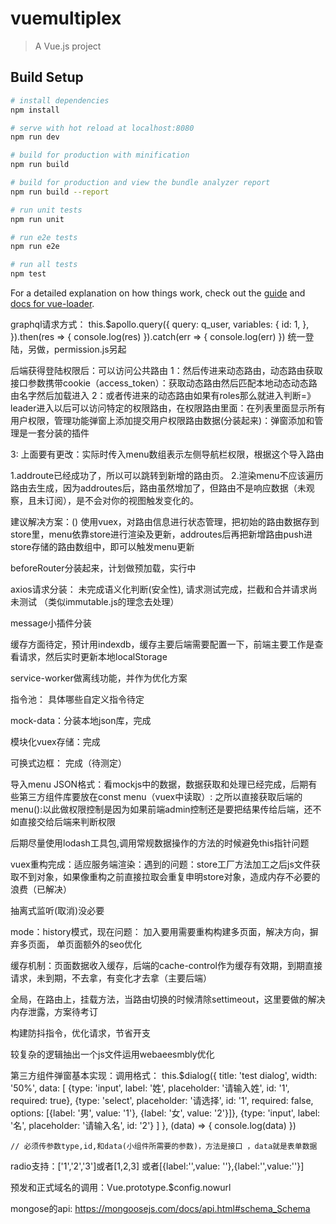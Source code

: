 # vuemultiplex

> A Vue.js project

## Build Setup

``` bash
# install dependencies
npm install

# serve with hot reload at localhost:8080
npm run dev

# build for production with minification
npm run build

# build for production and view the bundle analyzer report
npm run build --report

# run unit tests
npm run unit

# run e2e tests
npm run e2e

# run all tests
npm test
```

For a detailed explanation on how things work, check out the [guide](http://vuejs-templates.github.io/webpack/) and [docs for vue-loader](http://vuejs.github.io/vue-loader).


graphql请求方式：
this.$apollo.query({
query: q_user,
variables: {
id: 1,
},
}).then(res => {
console.log(res)
}).catch(err => {
console.log(err)
})
统一登陆，另做，permission.js另起

后端获得登陆权限后：可以访问公共路由
1：然后传进来动态路由，动态路由获取接口参数携带cookie（access_token）：获取动态路由然后匹配本地动态动态路由名字然后加载进入
2：或者传进来的动态路由如果有roles那么就进入判断=》leader进入以后可以访问特定的权限路由，在权限路由里面：在列表里面显示所有用户权限，管理功能弹窗上添加提交用户权限路由数据(分装起来)：弹窗添加和管理是一套分装的插件

3: 上面要有更改：实际时传入menu数组表示左侧导航栏权限，根据这个导入路由


1.addroute已经成功了，所以可以跳转到新增的路由页。
2.渲染menu不应该遍历路由去生成，因为addroutes后，路由虽然增加了，但路由不是响应数据（未观察，且未订阅），是不会对你的视图触发变化的。

建议解决方案：()
使用vuex，对路由信息进行状态管理，把初始的路由数据存到store里，menu依靠store进行渲染及更新，addroutes后再把新增路由push进store存储的路由数组中，即可以触发menu更新

beforeRouter分装起来，计划做预加载，实行中

axios请求分装： 未完成语义化判断(安全性), 请求测试完成，拦截和合并请求尚未测试
（类似immutable.js的理念去处理）

message小插件分装

缓存方面待定，预计用indexdb，缓存主要后端需要配置一下，前端主要工作是查看请求，然后实时更新本地localStorage

service-worker做离线功能，并作为优化方案

指令池： 具体哪些自定义指令待定

mock-data：分装本地json库，完成

模块化vuex存储：完成

可换式边框： 完成（待测定）

导入menu JSON格式：看mockjs中的数据，数据获取和处理已经完成，后期有些第三方组件库要放在const menu（vuex中读取）: 之所以直接获取后端的menu():以此做权限控制是因为如果前端admin控制还是要把结果传给后端，还不如直接交给后端来判断权限

后期尽量使用lodash工具包,调用常规数据操作的方法的时候避免this指针问题


vuex重构完成：适应服务端渲染：遇到的问题：store工厂方法加工之后js文件获取不到对象，如果像重构之前直接拉取会重复申明store对象，造成内存不必要的浪费（已解决）

抽离式监听(取消)没必要

mode：history模式，现在问题： 加入要用需要重构构建多页面，解决方向，摒弃多页面，
单页面额外的seo优化

缓存机制：页面数据收入缓存，后端的cache-control作为缓存有效期，到期直接请求，未到期，不去拿，有变化才去拿（主要后端）

全局，在路由上，挂载方法，当路由切换的时候清除settimeout，这里要做的解决内存泄露，方案待考订

构建防抖指令，优化请求，节省开支


较复杂的逻辑抽出一个js文件运用webaeesmbly优化

第三方组件弹窗基本实现：调用格式：
    this.$dialog({
      title: 'test dialog',
      width: '50%',
      data: [
        {type: 'input', label: '姓', placeholder: '请输入姓', id: '1', required: true},
        {type: 'select', placeholder: '请选择', id: '1', required: false, options: [{label: '男', value: '1'}, {label: '女', value: '2'}]},
        {type: 'input', label: '名', placeholder: '请输入名', id: '2'}
      ]
    }, (data) => { console.log(data) })

    // 必须传参数type,id,和data(小组件所需要的参数)，方法是接口 ，data就是表单数据
radio支持：['1','2','3']或者[1,2,3]
或者[{label:'',value: ''},{label:'',value:''}]

预发和正式域名的调用：Vue.prototype.$config.nowurl



mongose的api:
https://mongoosejs.com/docs/api.html#schema_Schema